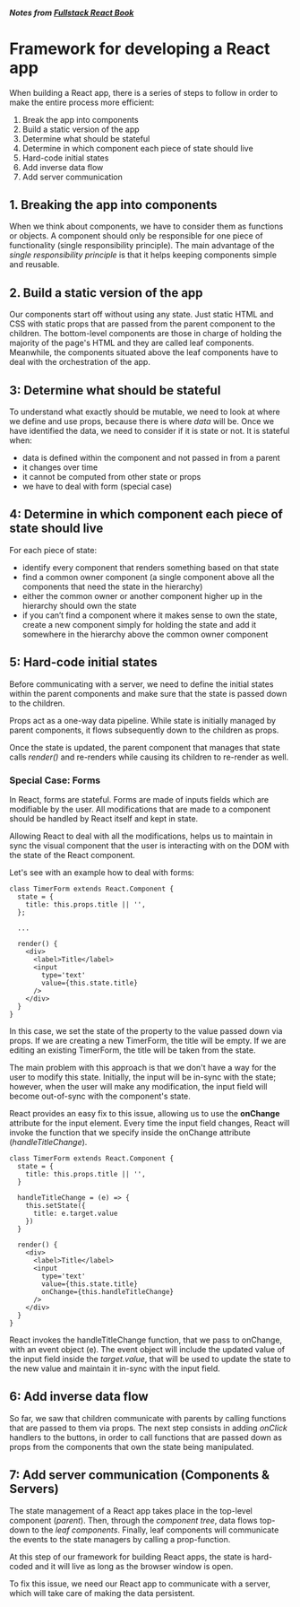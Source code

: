 ##### Notes from [Fullstack React Book](https://www.fullstackreact.com/)


# Framework for developing a React app

When building a React app, there is a series of steps to follow in order to make the entire process more efficient:

1. Break the app into components
2. Build a static version of the app
3. Determine what should be stateful
4. Determine in which component each piece of state should live 
5. Hard-code initial states
6. Add inverse data flow
7. Add server communication


## 1. Breaking the app into components

When we think about components, we have to consider them as functions or objects. A component should only be responsible for one piece of functionality (single responsibility principle).
The main advantage of the *single responsibility principle* is that it helps keeping components simple and reusable.


## 2. Build a static version of the app

Our components start off without using any state. 
Just static HTML and CSS with static props that are passed from the parent component to the children.
The bottom-level components are those in charge of holding the majority of the page's HTML and they are called leaf components.
Meanwhile, the components situated above the leaf components have to deal with the orchestration of the app.


## 3: Determine what should be stateful

To understand what exactly should be mutable, we need to look at where we define and use props, because there is where *data* will be.
Once we have identified the data, we need to consider if it is state or not. It is stateful when:

* data is defined within the component and not passed in from a parent
* it changes over time
* it cannot be computed from other state or props
* we have to deal with form (special case)


## 4: Determine in which component each piece of state should live

For each piece of state:

* identify every component that renders something based on that state
* find a common owner component (a single component above all the components that need the state in the hierarchy)
* either the common owner or another component higher up in the hierarchy should own the state
* if you can’t find a component where it makes sense to own the state, create a new component simply for holding the state and add it somewhere in the hierarchy above the common owner component


## 5: Hard-code initial states

Before communicating with a server, we need to define the initial states within the parent components and make sure that the state is passed down to the children.

Props act as a one-way data pipeline. While state is initially managed by parent components, it flows subsequently down to the children as props.

Once the state is updated, the parent component that manages that state calls *render()* and re-renders while causing its children to re-render as well.


### Special Case: Forms

In React, forms are stateful. Forms are made of inputs fields which are modifiable by the user.
All modifications that are made to a component should be handled by React itself and kept in state.

Allowing React to deal with all the modifications, helps us to maintain in sync the visual component that the user is interacting with on the DOM with the state of the React component.

Let's see with an example how to deal with forms:

```
class TimerForm extends React.Component {
  state = {
    title: this.props.title || '',
  };

  ...

  render() {
    <div>
      <label>Title</label>
      <input 
        type='text'
        value={this.state.title}
      />
    </div>
  }
}
```

In this case, we set the state of the property to the value passed down via props. If we are creating a new TimerForm, the title will be empty. If we are editing an existing TimerForm, the title will be taken from the state.

The main problem with this approach is that we don't have a way for the user to modify this state. Initially, the input will be in-sync with the state; however, when the user will make any modification, the input field will become out-of-sync with the component's state.

React provides an easy fix to this issue, allowing us to use the **onChange** attribute for the input element. Every time the input field changes, React will invoke the function that we specify inside the onChange attribute (*handleTitleChange*).

```
class TimerForm extends React.Component {
  state = {
    title: this.props.title || '',
  }

  handleTitleChange = (e) => {
    this.setState({
      title: e.target.value
    })
  }

  render() {
    <div>
      <label>Title</label>
      <input 
        type='text'
        value={this.state.title}
        onChange={this.handleTitleChange}
      />
    </div>
  }
}
```

React invokes the handleTitleChange function, that we pass to onChange, with an event object (e).
The event object will include the updated value of the input field inside the *target.value*, that will be used to update the state to the new value and maintain it in-sync with the input field.


## 6: Add inverse data flow

So far, we saw that children communicate with parents by calling functions that are passed to them via props.
The next step consists in adding *onClick* handlers to the buttons, in order to call functions that are passed down as props from the components that own the state being manipulated.


## 7: Add server communication (Components & Servers)

The state management of a React app takes place in the top-level component (*parent*). Then, through the *component tree*, data flows top-down to the *leaf components*. Finally, leaf components will communicate the events to the state managers by calling a prop-function.

At this step of our framework for building React apps, the state is hard-coded and it will live as long as the browser window is open.

To fix this issue, we need our React app to communicate with a server, which will take care of making the data persistent.

